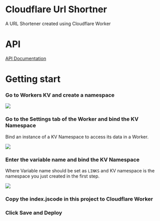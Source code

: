 # Cloudflare Url Shortner

A URL Shortener created using Cloudflare Worker

# API

[API Documentation](API.md)

# Getting start

### Go to Workers KV and create a namespace

<img src="https://raw.githubusercontent.com/short-url-cf/main/imgs/step1.png">

### Go to the Settings tab of the Worker and bind the KV Namespace

Bind an instance of a KV Namespace to access its data in a Worker.

<img src="https://raw.githubusercontent.com/short-url-cf/main/imgs/step2.png">

### Enter the variable name and bind the KV Namespace

Where Variable name should be set as `LINKS` and KV namespace is the namespace you just created in the first step.

<img src="https://raw.githubusercontent.com/short-url-cf/main/imgs/step3.png">

### Copy the index.jscode in this project to Cloudflare Worker

### Click Save and Deploy
